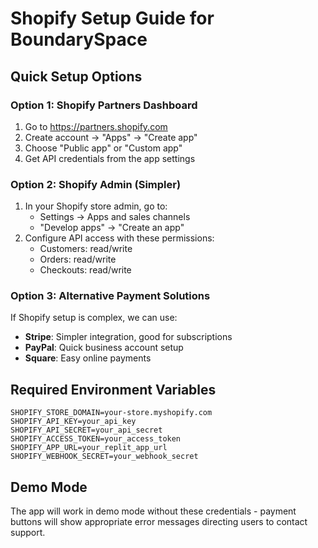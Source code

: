 # Shopify Setup Guide for BoundarySpace

## Quick Setup Options

### Option 1: Shopify Partners Dashboard
1. Go to https://partners.shopify.com
2. Create account → "Apps" → "Create app"
3. Choose "Public app" or "Custom app"
4. Get API credentials from the app settings

### Option 2: Shopify Admin (Simpler)
1. In your Shopify store admin, go to:
   - Settings → Apps and sales channels
   - "Develop apps" → "Create an app"
2. Configure API access with these permissions:
   - Customers: read/write
   - Orders: read/write
   - Checkouts: read/write

### Option 3: Alternative Payment Solutions
If Shopify setup is complex, we can use:
- **Stripe**: Simpler integration, good for subscriptions
- **PayPal**: Quick business account setup
- **Square**: Easy online payments

## Required Environment Variables
```
SHOPIFY_STORE_DOMAIN=your-store.myshopify.com
SHOPIFY_API_KEY=your_api_key
SHOPIFY_API_SECRET=your_api_secret
SHOPIFY_ACCESS_TOKEN=your_access_token
SHOPIFY_APP_URL=your_replit_app_url
SHOPIFY_WEBHOOK_SECRET=your_webhook_secret
```

## Demo Mode
The app will work in demo mode without these credentials - payment buttons will show appropriate error messages directing users to contact support.